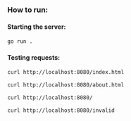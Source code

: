 ### How to run:

#### Starting the server:

```bash
go run .
```

#### Testing requests:

```bash
curl http://localhost:8080/index.html
```

```bash
curl http://localhost:8080/about.html
```

```bash
curl http://localhost:8080/
```

```bash
curl http://localhost:8080/invalid
```
